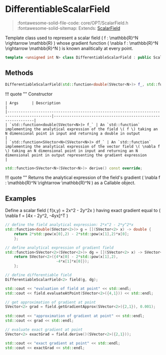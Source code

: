 # DifferentiableScalarField

> :fontawesome-solid-file-code: core/OPT/ScalarField.h &nbsp;&nbsp;&nbsp;&nbsp;&nbsp;&nbsp; :fontawesome-solid-sitemap: Extends: [ScalarField](ScalarField.md)

Template class used to represent a scalar field \( f : \mathbb{R}^N \rightarrow \mathbb{R} \) whose gradient function \( \nabla f : \mathbb{R}^N \rightarrow \mathbb{R}^N \) is known analitically at every point.

``` c++
template <unsigned int N> class DifferentiableScalarField : public ScalarField<N> { ... };
```

## Methods

``` c++
DifferentiableScalarField(std::function<double(SVector<N>)> f_, std::function<SVector<N>(SVector<N>)> df_)
```

!!! quote ""
	Constructor

    | Args      | Description                                                 |
    |------------------------------------------------------------------------------------------|-------------------------------------------------------------|
    | `std::function<double(SVector<N>)> f_` | An `std::function` implementing the analytical expression of the field \( f \) taking an N dimensional point in input and returning a double in output                                                 |
	| `std::function<SVector<N>(SVector<N>)> df_` | An `std::function` implementing the analytical expression of the vector field \( \nabla f \) taking an N dimensional point in input and returning an N dimensional point in output representing the gradient expression                                                 |

``` c++
std::function<SVector<N>(SVector<N>)> derive() const override;
```

!!! quote ""
	Returns the analytical expression of the field's gradient \( \nabla f : \mathbb{R}^N \rightarrow \mathbb{R}^N \) as a Callable object.

## Examples

Define a scalar field \( f(x,y) = 2x^2 - 2y^2x \) having exact gradient equal to \( \nabla f = [4x - 2y^2, -4yx]^T \)

``` c++ linenums="1"
// define the field analytical expression: 2*x^2 - 2*y^2*x
std::function<double(SVector<2>)> g = [](SVector<2> x) -> double { 
	return 2*std::pow(x[0],2) - 2*std::pow(x[1],2)*x[0]; 
	};

// define analytical expression of gradient field
std::function<SVector<2>(SVector<2>)> dg = [](SVector<2> x) -> SVector<2> { 
	return SVector<2>({4*x[0] - 2*std::pow(x[1],2), 
                       -4*x[1]*x[0]}); 
	};

// define differentiable field
DifferentiableScalarField<2> field(g, dg);

std::cout << "evaluation of field at point" << std::endl;
std::cout << field.evaluateAtPoint(SVector<2>({4,1})) << std::endl;

// get approximation of gradient at point
SVector<2> grad = field.getGradientApprox(SVector<2>({2,1}), 0.001);
    
std::cout << "approximation of gradient at point" << std::endl;
std::cout << grad << std::endl;

// evaluate exact gradient at point
SVector<2> exactGrad = field.derive()(SVector<2>({2,1}));

std::cout << "exact gradient at point" << std::endl;
std::cout << exactGrad << std::endl;
```

